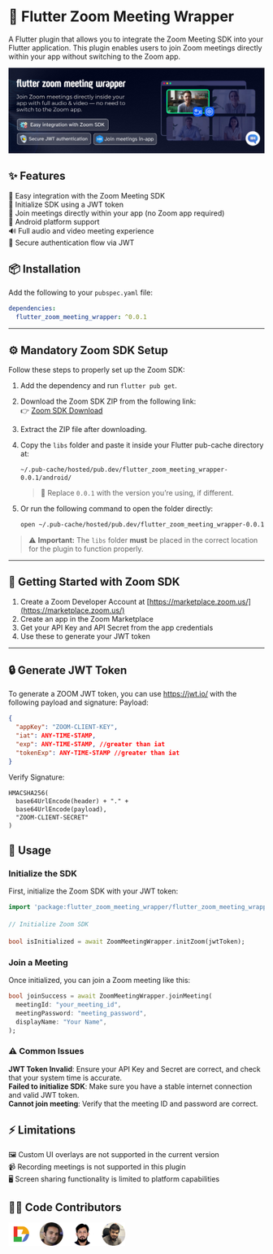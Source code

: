 # 📱 Flutter Zoom Meeting Wrapper

A Flutter plugin that allows you to integrate the Zoom Meeting SDK into your Flutter application. This plugin enables users to join Zoom meetings directly within your app without switching to the Zoom app.

<img src="assets/banner.png" alt="Zoom Meeting Banner" />

## ✨ Features

🚀 Easy integration with the Zoom Meeting SDK  
🔄 Initialize SDK using a JWT token  
🎯 Join meetings directly within your app (no Zoom app required)  
📱 Android platform support  
🔊 Full audio and video meeting experience  
🔐 Secure authentication flow via JWT  


## 📦 Installation

Add the following to your `pubspec.yaml` file:

```yaml
dependencies:
  flutter_zoom_meeting_wrapper: ^0.0.1
```
---
## ⚙️ Mandatory Zoom SDK Setup

Follow these steps to properly set up the Zoom SDK:

1. Add the dependency and run `flutter pub get`.
2. Download the Zoom SDK ZIP from the following link:  
   👉 [Zoom SDK Download](https://drive.google.com/file/d/1aKhrS5JCVSxvQkfdXH0N1h45Lk2gt6P9/view?usp=sharing)
3. Extract the ZIP file after downloading.
4. Copy the `libs` folder and paste it inside your Flutter pub-cache directory at:
   ```
   ~/.pub-cache/hosted/pub.dev/flutter_zoom_meeting_wrapper-0.0.1/android/
   ```
   > 🔁 Replace `0.0.1` with the version you’re using, if different.

5. Or run the following command to open the folder directly:
   ```bash
   open ~/.pub-cache/hosted/pub.dev/flutter_zoom_meeting_wrapper-0.0.1/android
   ```

> ⚠️ **Important:** The `libs` folder **must** be placed in the correct location for the plugin to function properly.

---


## 🔑 Getting Started with Zoom SDK

1. Create a Zoom Developer Account at [https://marketplace.zoom.us/](https://marketplace.zoom.us/)
2. Create an app in the Zoom Marketplace
3. Get your API Key and API Secret from the app credentials
4. Use these to generate your JWT token

---

## 🔒 Generate JWT Token
To generate a ZOOM JWT token, you can use https://jwt.io/ with the following payload and signature:
Payload:
```json
{
  "appKey": "ZOOM-CLIENT-KEY",
  "iat": ANY-TIME-STAMP, 
  "exp": ANY-TIME-STAMP, //greater than iat
  "tokenExp": ANY-TIME-STAMP //greater than iat
}
```

Verify Signature:
```
HMACSHA256(
  base64UrlEncode(header) + "." +
  base64UrlEncode(payload),
  "ZOOM-CLIENT-SECRET"
)
```

## 🚀 Usage

### Initialize the SDK

First, initialize the Zoom SDK with your JWT token:

```dart
import 'package:flutter_zoom_meeting_wrapper/flutter_zoom_meeting_wrapper.dart';

// Initialize Zoom SDK

bool isInitialized = await ZoomMeetingWrapper.initZoom(jwtToken);
```

### Join a Meeting

Once initialized, you can join a Zoom meeting like this:

```dart
bool joinSuccess = await ZoomMeetingWrapper.joinMeeting(
  meetingId: "your_meeting_id",
  meetingPassword: "meeting_password",
  displayName: "Your Name",
);
```

### ⚠️ Common Issues

**JWT Token Invalid**: Ensure your API Key and Secret are correct, and check that your system time is accurate.<br>
**Failed to initialize SDK**: Make sure you have a stable internet connection and valid JWT token. <br>
**Cannot join meeting**: Verify that the meeting ID and password are correct.

## ⚡ Limitations

🖼️ Custom UI overlays are not supported in the current version <br>
📹 Recording meetings is not supported in this plugin <br>
🖥️ Screen sharing functionality is limited to platform capabilities

## 👨‍💻 Code Contributors

<img src="assets/contributors.png" width="230" alt="Zoom Meeting Wrapper contributors" />







